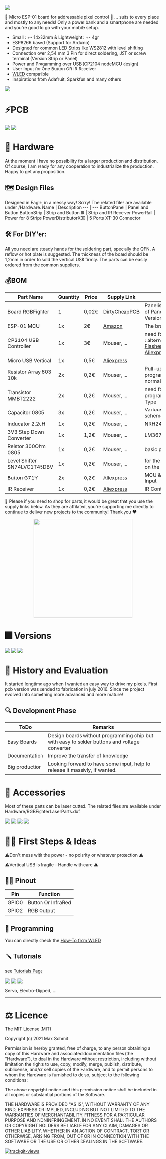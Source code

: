 <img src="images/Banner.jpg?raw=true">

🚥 Micro ESP-01 board for addressable pixel control 🚥 ... suits to every place and mostly to any needs!
Only a power bank and a smartphone are needed and you're good to go with your mobile setup.

* Small : +- 14x32mm & Lightweight : +- 4gr
* ESP8266 based (Support for Arduino)
* Designed for common LED Strips like WS2812 with level shifting
* Connection over 2,54 mm 3 Pin for direct soldering, JST or screw terminal (Version Strip or Panel)
* Power and Progamming over USB (CP2104 nodeMCU design)
* User Input for One Button OR IR Receiver
* [WLED](https://github.com/Aircoookie/WLED "WLED's Github page") compatible
* Inspirations from Adafruit, Sparkfun and many others


<img src="images/RGBFighterFamily.jpg?raw=true">

# ⚡️PCB 
<img src="images/BottomBoard.jpg?raw=true" align="center">
<img src="images/TopBoard.jpg?raw=true" align="center">


# 🔦 Hardware

At the moment I have no possibility for a larger production and distribution. Of course, I am ready for any cooperation to industrialize the production. Happy to get any proposition.

## 🗺 Design Files

Designed in Eagle, in a messy way! Sorry! The related files are available under /Hardware.
Name | Description 
--- | ---
ButtonPanel | Panel and Button
ButtonStrip | Strip and Button
IR | Strip and IR Receiver
PowerRail | Power for 8 Strips
PowerDistributorX30 | 5 Ports XT-30 Connector

## 🛠 For DIY'er:
All you need are steady hands for the soldering part, specially the QFN. A reflow or hot plate is suggested.
The thickness of the board should be 1,2mm in order to sold the vertical USB firmly. The parts can be easily ordered from the common suppliers.

## 💰BOM

Part Name | Quantity | Price | Supply Link | Notes 
--- | --- | --- | --- | ---
Board RGBFighter | 1 | 0,02€ | [DirtyCheapPCB](https://dirtypcbs.com/store/pcbs/buy/108056/rgborder10x10january2019-zip) | Panelised Design files of Panel-Strip-USB Versions
ESP-01 MCU | 1x | 2€ | [Amazon](https://amzn.to/3qxXip7) | The brain with Wifi!
CP2104 USB Controller | 1x | 3€ | Mouser, ... | need for progamming : alternative [ESP-01 Flasher Amazon](https://amzn.to/3A2HptF) - [Aliexpress](https://s.click.aliexpress.com/e/_9JcISN)
Micro USB Vertical | 1x | 0,5€ | [Aliexpress](https://s.click.aliexpress.com/e/_AaeVzr)
Resistor Array 603 10k | 2x | 0,2€ | Mouser, ... | Pull-up registors for programming and normal operation
Transistor MMBT2222 | 2x | 0,2€ | Mouser, ... | need for programming, NPN Type
Capacitor 0805 | 3x | 0,2€ | Mouser, ... | Various values : schematics
Inducator 2.2uH | 1x | 0,2€ | Mouser, ... | NRH2412T2R2MNGH
3V3 Step Down Converter | 1x | 1,2€ | Mouser, ... | LM3671
Reistor 300Ohm 0805 | 1x | 0,2€ | Mouser, ... | basic pin protection 
Level Shifter SN74LVC1T45DBV  | 1x | 0,2€ | Mouser, ... | for the right Voltage on the Data bus
Button G71Y | 2x | 0,2€ | [Aliexpress](https://s.click.aliexpress.com/e/_A68Ds9) | MCU & Reset User Input
IR Receiver | 1x | 0,2€ | [Aliexpress](https://s.click.aliexpress.com/e/_A7jhiZ) |IR Control Version

🙏 Please if you need to shop for parts, it would be great that you use the supply links below. As they are affilated, you're supporting me directly to continue to deliver new projects to the community! Thank you ❤️
<p align="center">
<img src="https://user-images.githubusercontent.com/38537119/155808479-0642d7e2-f94d-4171-adef-1f9d71b3f145.png"  width="320">
</p>

# 🎆 Versions
<img src="images/OneButton.jpg?raw=true" align="center">
<img src="images/IrControl.jpg?raw=true" align="center">
<img src="images/MatrixBuddy.jpg?raw=true" align="center">

# 📖 History and Evaluation

It started longtime ago when I wanted an easy way to drive my pixels. First pcb version was sended to fabrication in july 2016. 
Since the project evolved into something more advanced and more mature!

## 🔍 Development Phase
ToDo | Remarks
--- | --- 
Easy Boards | Design boards without programming chip but with easy to solder buttons and voltage converter 
Documentation | Improve the transfer of knowledge
Big production | Looking forward to have some input, help to release it massivly, if wanted.

# 🛒 Accessories

Most of these parts can be laser cutted. The related files are available under Hardware/RGBFighterLaserParts.dxf

<img src="images/StorageBox.jpg?raw=true" align="center">
<img src="images/USBPowerInjector.jpg?raw=true" align="center">
<img src="images/LaserParts.jpg?raw=true" align="center">
<img src="images/8PowerRail.jpg?raw=true" align="center">

# 👶🏼 First Steps & Ideas

⚠️Don't mess with the power - no polarity or whatever protection ⚠️

⚠️Vertical USB is fragile - Handle with care ⚠️

## 🤏🏽 Pinout
Pin | Function
--- | ---
GPIO0 | Button Or InfraRed
GPIO2 | RGB Output | Recomanded Output from WLED

## 💾 Programming
You can directly check the [How-To from WLED](https://kno.wled.ge/basics/install-binary/)

## 🪛 Tutorials
see [Tutorials Page](https://github.com/alfredtorch/RGBFighter/blob/master/Tutorials.md)

<img src="images/8x8Projector.jpg?raw=true" align="center">
<img src="images/PowerBank.jpg?raw=true" align="center">
<img src="images/MagneticStrip.jpg?raw=true" align="center">

Servo, Electro-Dipped, ...

---

# ⚖️ Licence
The MIT License (MIT)

Copyright (c) 2021 Max Schmit

Permission is hereby granted, free of charge, to any person obtaining a copy of this Hardware and associated documentation files (the "Hardware"), to deal in the Hardware without restriction, including without limitation the rights to use, copy, modify, merge, publish, distribute, sublicense, and/or sell copies of the Hardware, and to permit persons to whom the Hardware is furnished to do so, subject to the following conditions:

The above copyright notice and this permission notice shall be included in all copies or substantial portions of the Software.

THE HARDWARE IS PROVIDED "AS IS", WITHOUT WARRANTY OF ANY KIND, EXPRESS OR IMPLIED, INCLUDING BUT NOT LIMITED TO THE WARRANTIES OF MERCHANTABILITY, FITNESS FOR A PARTICULAR PURPOSE AND NONINFRINGEMENT. IN NO EVENT SHALL THE AUTHORS OR COPYRIGHT HOLDERS BE LIABLE FOR ANY CLAIM, DAMAGES OR OTHER LIABILITY, WHETHER IN AN ACTION OF CONTRACT, TORT OR OTHERWISE, ARISING FROM, OUT OF OR IN CONNECTION WITH THE SOFTWARE OR THE USE OR OTHER DEALINGS IN THE SOFTWARE.

<a href="https://trackgit.com">
<img src="https://us-central1-trackgit-analytics.cloudfunctions.net/token/ping/l155l9mocavsiw6xftl1" alt="trackgit-views" />
</a>
